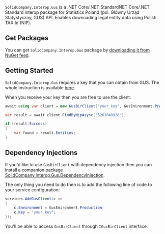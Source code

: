 ﻿`SolidCompany.Interop.Gus` is a .NET Core/.NET StandardNET Core/.NET Standard interop package for Statistics Poland (pol. Główny Urząd Statystyczny, GUS) API. Enables downoading legal entity data using Polish TAX Id (NIP).

## Get Packages

You can get `SolidCompany.Interop.Gus` package by [downloading it from NuGet feed](https://www.nuget.org/packages/SolidCompany.Interop.Gus).

## Getting Started

`SolidCompany.Interop.Gus` requires a key that you can obtain from GUS. The whole instruction is available [here](https://api.stat.gov.pl/Home/RegonApi).

When you receive your key then you are free to use the client:

```C#
await using var client = new GusBirClient("your_key", GusEnironment.Production);

var result = await client.FindByNipAsync("5261040828");

if (result.Success)
{
    var found = result.Entities;
}
```

## Dependency Injections

If you'd like to use `GusBirClient` with dependency injection then you can install a companion package [SolidCompany.Interop.Gus.DependencyInjection](https://www.nuget.org/packages/SolidCompany.Interop.Gus.DependencyInjection).

The only thing you need to do then is to add the following line of code to your service configuration:

```C#
services.AddGusClient(c =>
{
    c.Environment = GusEnironment.Production;
    c.Key = "your_key";
});
```

You'll be able to access `GusBirClient` through `IGusBirClient` interface.